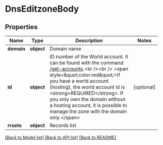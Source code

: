 # DnsEditzoneBody

## Properties
Name | Type | Description | Notes
------------ | ------------- | ------------- | -------------
**domain** | **object** | Domain name  | 
**id** | **object** | ID number of the World account. It can be found with the command [/get-accounts](#operation/getAccounts).&lt;br /&gt;&lt;br /&gt; &lt;span style&#x3D;\&quot;color:red\&quot;&gt;If you have a world account (hosting), the world account id is &lt;strong&gt;REQUIRED&lt;/strong&gt;. If you only own the domain without a hosting account, it is possible to manage the zone with the domain only.&lt;/span&gt;  | [optional] 
**rrsets** | **object** | Records list | 

[[Back to Model list]](../README.md#documentation-for-models) [[Back to API list]](../README.md#documentation-for-api-endpoints) [[Back to README]](../README.md)

